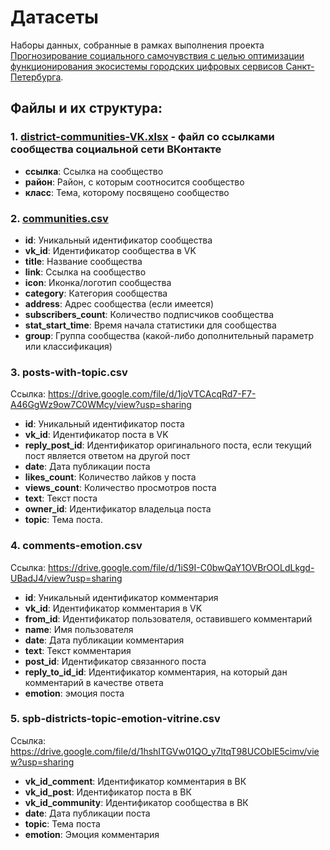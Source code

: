 # Датасеты
Наборы данных, собранные в рамках выполнения проекта [Прогнозирование социального самочувствия с целью оптимизации функционирования экосистемы городских цифровых сервисов Санкт-Петербурга](https://rscf.ru/project/23-28-10069/).

## Файлы и их структура:

### 1. [district-communities-VK.xlsx](https://disk.yandex.ru/i/qXTgd-dAqxgc6g) - файл со ссылками сообщества социальной сети ВКонтакте
- **ссылка**: Ссылка на сообщество
- **район**: Район, с которым соотносится сообщество
- **класс**: Тема, которому посвящено сообщество


### 2. [communities.csv](https://disk.yandex.ru/d/TRc_Nl5RQB_oWw)

- **id**: Уникальный идентификатор сообщества
- **vk_id**: Идентификатор сообщества в VK
- **title**: Название сообщества
- **link**: Ссылка на сообщество
- **icon**: Иконка/логотип сообщества
- **category**: Категория сообщества
- **address**: Адрес сообщества (если имеется)
- **subscribers_count**: Количество подписчиков сообщества
- **stat_start_time**: Время начала статистики для сообщества
- **group**: Группа сообщества (какой-либо дополнительный параметр или классификация)

### 3. posts-with-topic.csv
Ссылка: https://drive.google.com/file/d/1joVTCAcqRd7-F7-A46GgWz9ow7C0WMcy/view?usp=sharing
- **id**: Уникальный идентификатор поста
- **vk_id**: Идентификатор поста в VK
- **reply_post_id**: Идентификатор оригинального поста, если текущий пост является ответом на другой пост
- **date**: Дата публикации поста
- **likes_count**: Количество лайков у поста
- **views_count**: Количество просмотров поста
- **text**: Текст поста
- **owner_id**: Идентификатор владельца поста
- **topic**: Тема поста.

### 4. comments-emotion.csv
Ссылка: https://drive.google.com/file/d/1iS9I-C0bwQaY1OVBrOOLdLkgd-UBadJ4/view?usp=sharing
- **id**: Уникальный идентификатор комментария
- **vk_id**: Идентификатор комментария в VK
- **from_id**: Идентификатор пользователя, оставившего комментарий
- **name**: Имя пользователя
- **date**: Дата публикации комментария
- **text**: Текст комментария
- **post_id**: Идентификатор связанного поста
- **reply_to_id_id**: Идентификатор комментария, на который дан комментарий в качестве ответа
- **emotion**: эмоция поста

### 5. spb-districts-topic-emotion-vitrine.csv
Ссылка: https://drive.google.com/file/d/1hshITGVw01QO_y7ltqT98UCOblE5cimv/view?usp=sharing
- **vk_id_comment**: Идентификатор комментария в ВК
- **vk_id_post**: Идентификатор поста в ВК
- **vk_id_community**: Идентификатор сообщества в ВК
- **date**: Дата публикации поста
- **topic**: Тема поста
- **emotion**: Эмоция комментария
